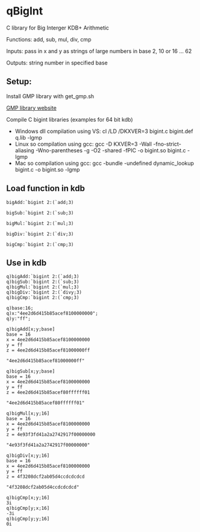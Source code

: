 # qBigInt

C library for Big Interger KDB+ Arithmetic

Functions: add, sub, mul, div, cmp

Inputs: pass in x and y as strings of large numbers in base 2, 10 or 16 ... 62

Outputs: string number in specified base

## Setup:
Install GMP library with get_gmp.sh

[GMP library website](https://gmplib.org/)

Compile C bigint libraries (examples for 64 bit kdb)

- Windows dll compilation using VS: cl /LD /DKXVER=3 bigint.c bigint.def q.lib -lgmp
- Linux so compilation using gcc: gcc -D KXVER=3 -Wall -fno-strict-aliasing -Wno-parentheses -g -O2 -shared -fPIC -o bigint.so bigint.c -lgmp
- Mac so compilation using gcc: gcc -bundle -undefined dynamic_lookup bigint.c -o bigint.so -lgmp

## Load function in kdb
```
bigAdd:`bigint 2:(`add;3)

bigSub:`bigint 2:(`sub;3)

bigMul:`bigint 2:(`mul;3)

bigDiv:`bigint 2:(`div;3)

bigCmp:`bigint 2:(`cmp;3)
```

## Use in kdb

```
q)bigAdd:`bigint 2:(`add;3)
q)bigSub:`bigint 2:(`sub;3)
q)bigMul:`bigint 2:(`mul;3)
q)bigDiv:`bigint 2:(`divy;3)
q)bigCmp:`bigint 2:(`cmp;3)

q)base:16;
q)x:"4ee2d6d415b85acef8100000000";
q)y:"ff";

q)bigAdd[x;y;base]
base = 16
x = 4ee2d6d415b85acef8100000000
y = ff
z = 4ee2d6d415b85acef81000000ff

"4ee2d6d415b85acef81000000ff"

q)bigSub[x;y;base]
base = 16
x = 4ee2d6d415b85acef8100000000
y = ff
z = 4ee2d6d415b85acef80ffffff01

"4ee2d6d415b85acef80ffffff01"

q)bigMul[x;y;16]
base = 16
x = 4ee2d6d415b85acef8100000000
y = ff
z = 4e93f3fd41a2a2742917f00000000

"4e93f3fd41a2a2742917f00000000"

q)bigDiv[x;y;16]
base = 16
x = 4ee2d6d415b85acef8100000000
y = ff
z = 4f3208dcf2ab05d4ccdcdcdcd

"4f3208dcf2ab05d4ccdcdcdcd"

q)bigCmp[x;y;16]
3i
q)bigCmp[y;x;16]
-3i
q)bigCmp[y;y;16]
0i

```
